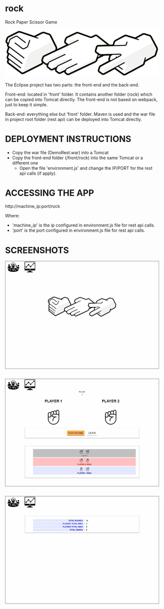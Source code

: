 # rock
Rock Paper Scissor Game

![Alt text](front/rock/img/wallpaper.png?raw=true "Rock Paper Scissor!")

The Eclipse project has two parts: the front-end and the back-end.

Front-end: located in 'front' folder. It contains another folder (rock) which can be copied into Tomcat directly. The front-end is not based on webpack, just to keep it simple.

Back-end: everything else but 'front' folder. Maven is used and the war file in project root folder (rest api) can be deployed into Tomcat directly.



DEPLOYMENT INSTRUCTIONS
=======================

- Copy the war file (DemoRest.war) into a Tomcat
- Copy the front-end folder (/front/rock) into the same Tomcat or a different one
	- Open the file 'environment.js' and change the IP/PORT for the rest api calls (if apply).



ACCESSING THE APP
=================

http://machine_ip:port/rock

Where:
- 'machine_ip' is the ip configured in environment.js file for rest api calls.
- 'port' is the port configured in environment.js file for rest api calls.



SCREENSHOTS
===========
<kbd><img src="screenshots/Home.jpg" style="border: 1px solid grey; margin-bottom: 15px;" /></kbd>
	
<kbd><img src="screenshots/Game.jpg" style="border: 1px solid grey; margin-bottom: 15px;" /></kbd>
	
<kbd><img src="screenshots/Statistics.jpg" style="border: 1px solid grey; margin-bottom: 15px;" /></kbd>
	